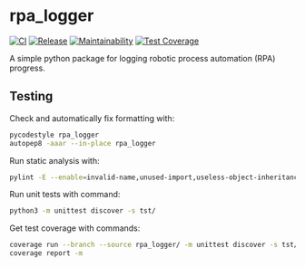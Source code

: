 # rpa_logger

[![CI](https://github.com/kangasta/rpa_logger/actions/workflows/ci.yml/badge.svg)](https://github.com/kangasta/rpa_logger/actions/workflows/ci.yml)
[![Release](https://github.com/kangasta/rpa_logger/actions/workflows/release.yml/badge.svg)](https://github.com/kangasta/rpa_logger/actions/workflows/release.yml)
[![Maintainability](https://api.codeclimate.com/v1/badges/67a5ccd0ad707447f0be/maintainability)](https://codeclimate.com/github/kangasta/rpa_logger/maintainability)
[![Test Coverage](https://api.codeclimate.com/v1/badges/67a5ccd0ad707447f0be/test_coverage)](https://codeclimate.com/github/kangasta/rpa_logger/test_coverage)

A simple python package for logging robotic process automation (RPA) progress.

## Testing

Check and automatically fix formatting with:

```bash
pycodestyle rpa_logger
autopep8 -aaar --in-place rpa_logger
```

Run static analysis with:

```bash
pylint -E --enable=invalid-name,unused-import,useless-object-inheritance rpa_logger
```

Run unit tests with command:

```bash
python3 -m unittest discover -s tst/
```

Get test coverage with commands:

```bash
coverage run --branch --source rpa_logger/ -m unittest discover -s tst/
coverage report -m
```
